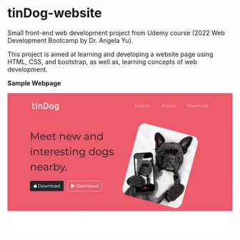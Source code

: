 # tinDog-website

Small front-end web development project from Udemy course (2022 Web Development Bootcamp by Dr. Angela Yu). 

This project is aimed at learning and developing a website page using HTML, CSS, and bootstrap, as well as, learning concepts of web development. 

**Sample Webpage**

![Display](ReadMeImages/Display.png)